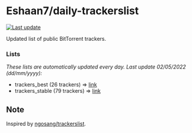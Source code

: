 
# Eshaan7/daily-trackerslist 

[![Last update](https://img.shields.io/badge/Last%20update-02/05/2022-blue.svg)](#)

Updated list of public BitTorrent trackers.

### Lists
*These lists are automatically updated every day. Last update 02/05/2022 (_dd/mm/yyyy_):*

* trackers_best (26 trackers) => [link](https://raw.githubusercontent.com/eshaan7/daily-trackerslist/master/trackers_best.txt)
* trackers_stable (79 trackers) => [link](https://raw.githubusercontent.com/eshaan7/daily-trackerslist/master/trackers_stable.txt)

## Note

Inspired by [ngosang/trackerslist](https://github.com/ngosang/trackerslist).
